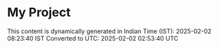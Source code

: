 # My Project

This content is dynamically generated in Indian Time (IST): 2025-02-02 08:23:40 IST
Converted to UTC: 2025-02-02 02:53:40 UTC

